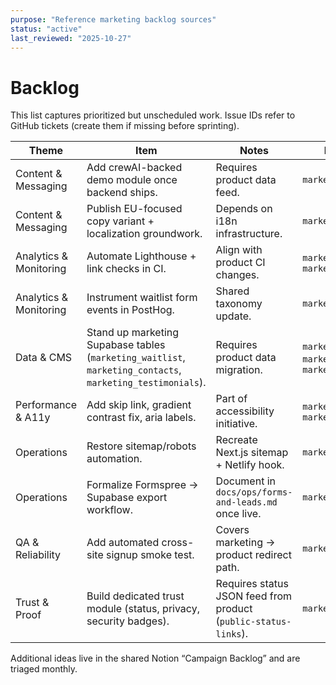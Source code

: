 ```yaml
---
purpose: "Reference marketing backlog sources"
status: "active"
last_reviewed: "2025-10-27"
---
```


# Backlog

This list captures prioritized but unscheduled work. Issue IDs refer to GitHub tickets (create them if missing before sprinting).

| Theme | Item | Notes | Issue |
| --- | --- | --- | --- |
| Content & Messaging | Add crewAI-backed demo module once backend ships. | Requires product data feed. | `marketing#159` |
| Content & Messaging | Publish EU-focused copy variant + localization groundwork. | Depends on i18n infrastructure. | `marketing#158` |
| Analytics & Monitoring | Automate Lighthouse + link checks in CI. | Align with product CI changes. | `marketing#150`, `marketing#157` |
| Analytics & Monitoring | Instrument waitlist form events in PostHog. | Shared taxonomy update. | `marketing#151` |
| Data & CMS | Stand up marketing Supabase tables (`marketing_waitlist`, `marketing_contacts`, `marketing_testimonials`). | Requires product data migration. | `marketing#155`, `marketing#156`, `marketing#161` |
| Performance & A11y | Add skip link, gradient contrast fix, aria labels. | Part of accessibility initiative. | `marketing#145`, `marketing#148` |
| Operations | Restore sitemap/robots automation. | Recreate Next.js sitemap + Netlify hook. | `marketing#149` |
| Operations | Formalize Formspree → Supabase export workflow. | Document in `docs/ops/forms-and-leads.md` once live. | `marketing#156` |
| QA & Reliability | Add automated cross-site signup smoke test. | Covers marketing → product redirect path. | `marketing#162` |
| Trust & Proof | Build dedicated trust module (status, privacy, security badges). | Requires status JSON feed from product (`public-status-links`). | `marketing#160` |

Additional ideas live in the shared Notion “Campaign Backlog” and are triaged monthly.
